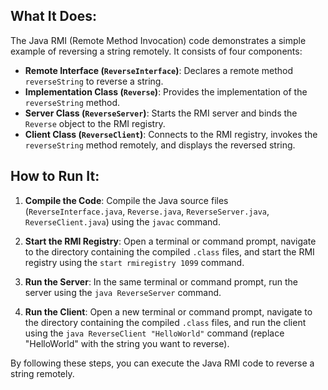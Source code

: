 ## What It Does:

The Java RMI (Remote Method Invocation) code demonstrates a simple example of reversing a string remotely. It consists of four components:

- **Remote Interface (`ReverseInterface`)**: Declares a remote method `reverseString` to reverse a string.
- **Implementation Class (`Reverse`)**: Provides the implementation of the `reverseString` method.
- **Server Class (`ReverseServer`)**: Starts the RMI server and binds the `Reverse` object to the RMI registry.
- **Client Class (`ReverseClient`)**: Connects to the RMI registry, invokes the `reverseString` method remotely, and displays the reversed string.

## How to Run It:

1. **Compile the Code**: Compile the Java source files (`ReverseInterface.java`, `Reverse.java`, `ReverseServer.java`, `ReverseClient.java`) using the `javac` command.

2. **Start the RMI Registry**: Open a terminal or command prompt, navigate to the directory containing the compiled `.class` files, and start the RMI registry using the `start rmiregistry 1099` command.

3. **Run the Server**: In the same terminal or command prompt, run the server using the `java ReverseServer` command.

4. **Run the Client**: Open a new terminal or command prompt, navigate to the directory containing the compiled `.class` files, and run the client using the `java ReverseClient "HelloWorld"` command (replace "HelloWorld" with the string you want to reverse).

By following these steps, you can execute the Java RMI code to reverse a string remotely.
